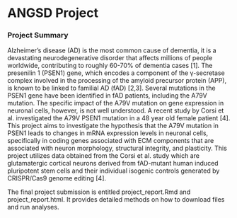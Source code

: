 # ANGSD Project <br />
### Project Summary
Alzheimer’s disease (AD) is the most common cause of dementia, it is a devastating neurodegenerative disorder that affects millions of people worldwide, contributing to roughly 60-70% of dementia cases [1]. The presenilin 1 (PSEN1) gene, which encodes a component of the γ-secretase complex involved in the processing of the amyloid precursor protein (APP), is known to be linked to familial AD (fAD) [2,3]. Several mutations in the PSEN1 gene have been identified in fAD patients, including the A79V mutation. The specific impact of the A79V mutation on gene expression in neuronal cells, however, is not well understood. A recent study by Corsi et al. investigated the A79V PSEN1 mutation in a 48 year old female patient [4]. This project aims to investigate the hypothesis that the A79V mutation in PSEN1 leads to changes in mRNA expression levels in neuronal cells, specifically in coding genes associated with ECM components that are associated with neuron morphology, structural integrity, and plasticity. This project utilizes data obtained from the Corsi et al. study which are glutamatergic cortical neurons derived from fAD-mutant human induced pluripotent stem cells and their individual isogenic controls generated by CRISPR/Cas9 genome editing [4]. <br />

The final project submission is entitled project_report.Rmd and project_report.html. It provides detailed methods on how to download files and run analyses. 


